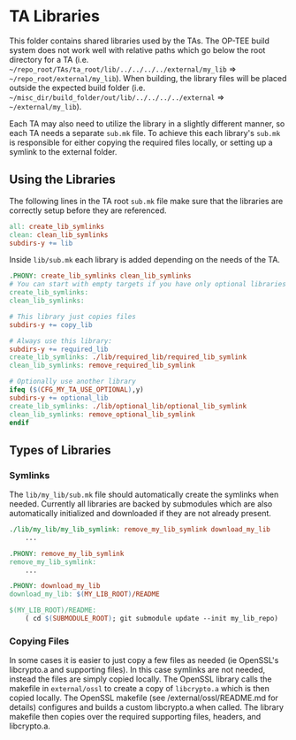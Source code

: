 TA Libraries
============
This folder contains shared libraries used by the TAs. The OP-TEE build system does not work well with relative paths which go below the root directory for a TA (i.e. `~/repo_root/TAs/ta_root/lib/../../../../external/my_lib` => `~/repo_root/external/my_lib`). When building, the library files will be placed outside the expected build folder (i.e. `~/misc_dir/build_folder/out/lib/../../../../external` => `~/external/my_lib`).

Each TA may also need to utilize the library in a slightly different manner, so each TA needs a separate `sub.mk` file. To achieve this each library's `sub.mk` is responsible for either copying the required files locally, or setting up a symlink to the external folder.

## Using the Libraries
The following lines in the TA root `sub.mk` file make sure that the libraries are correctly setup before they are referenced.
```makefile
all: create_lib_symlinks
clean: clean_lib_symlinks
subdirs-y += lib
```
Inside `lib/sub.mk` each library is added depending on the needs of the TA.
```makefile
.PHONY: create_lib_symlinks clean_lib_symlinks
# You can start with empty targets if you have only optional libraries
create_lib_symlinks:
clean_lib_symlinks:

# This library just copies files
subdirs-y += copy_lib

# Always use this library:
subdirs-y += required_lib
create_lib_symlinks: ./lib/required_lib/required_lib_symlink
clean_lib_symlinks: remove_required_lib_symlink

# Optionally use another library
ifeq ($(CFG_MY_TA_USE_OPTIONAL),y)
subdirs-y += optional_lib
create_lib_symlinks: ./lib/optional_lib/optional_lib_symlink
clean_lib_symlinks: remove_optional_lib_symlink
endif

```
## Types of Libraries
### Symlinks
The `lib/my_lib/sub.mk` file should automatically create the symlinks when needed. Currently all libraries are backed by submodules which are also automatically initialized and downloaded if they are not already present.
```makefile
./lib/my_lib/my_lib_symlink: remove_my_lib_symlink download_my_lib
    ...

.PHONY: remove_my_lib_symlink
remove_my_lib_symlink:
    ...

.PHONY: download_my_lib
download_my_lib: $(MY_LIB_ROOT)/README

$(MY_LIB_ROOT)/README:
	( cd $(SUBMODULE_ROOT); git submodule update --init my_lib_repo)
```

### Copying Files
In some cases it is easier to just copy a few files as needed (ie OpenSSL's libcrypto.a and supporting files). In this case symlinks are not needed, instead the files are simply copied locally. The OpenSSL library calls the makefile in `external/ossl` to create a copy of `libcrypto.a` which is then copied locally. The OpenSSL makefile (see /external/ossl/README.md for details) configures and builds a custom libcrypto.a when called. The library makefile then copies over the required supporting files, headers, and libcrypto.a.
